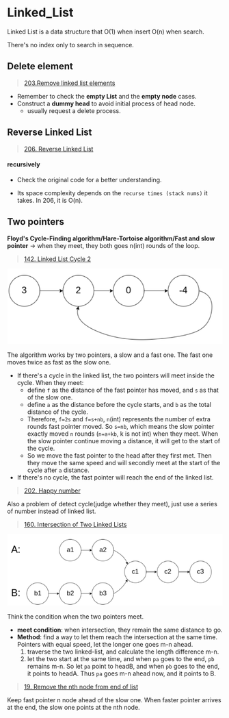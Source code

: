 # Linked_List

Linked List is a data structure that O(1) when insert O(n) when search.

There's no index only to search in sequence.



## Delete element

> [203.Remove linked list elements](https://leetcode.com/problems/remove-linked-list-elements/)

- Remember to check the **empty List** and the **empty node** cases.
- Construct a **dummy head** to avoid initial process of head node.
  - usually request a delete process.

## Reverse Linked List

> [206. Reverse Linked List](https://leetcode.com/problems/reverse-linked-list/description/)

#### recursively

- Check the original code for a better understanding.

- Its space complexity depends on the `recurse times (stack nums)` it takes. In 206, it is O(n).



## Two pointers

**Floyd's Cycle-Finding algorithm/Hare-Tortoise algorithm/Fast and slow pointer** -> when they meet, they both goes n(int) rounds of the loop.

> [142. Linked List Cycle 2](https://leetcode.com/problems/linked-list-cycle-ii/description/)

![](../figures/142.png)



The algorithm works by two pointers, a slow and a fast one. The fast one moves twice as fast as the slow one. 

- If there's a cycle in the linked list, the two pointers will meet inside the cycle. When they meet:
  - define `f` as the distance of the fast pointer has moved, and `s` as that of the slow one.
  - define `a` as the distance before the cycle starts, and `b` as the total distance of the cycle.
  - Therefore, `f=2s` and `f=s+nb`, `n`(int) represents the number of extra rounds fast pointer moved. So `s=nb`, which means the slow pointer exactly moved `n` rounds (`n=a+kb`, k is not int) when they meet. When the slow pointer continue moving `a` distance, it will get to the start of the cycle.
  - So we move the fast pointer to the head after they first met. Then they move the same speed and will secondly meet at the start of the cycle after `a` distance.
- If there's no cycle, the fast pointer will reach the end of the linked list.

> [202. Happy number](https://leetcode.cn/problems/happy-number/description/)

Also a problem of detect cycle(judge whether they meet), just use a series of number instead of linked list.

> [160. Intersection of Two Linked Lists](https://leetcode.com/problems/intersection-of-two-linked-lists/)

![](../figures/160.png)



Think the condition when the two pointers meet.

- **meet condition**: when intersection, they remain the same distance to go.
- **Method**: find a way to let them reach the intersection at the same time. Pointers with equal speed, let the longer one goes m-n ahead.
  	1. traverse the two linked-list, and calculate the length difference m-n.
   	2. let the two start at the same time, and when `pa` goes to the end, `pb` remains m-n. So let `pa` point to headB, and when `pb` goes to the end, it points to headA. Thus `pa` goes m-n ahead now, and it points to B.

> [19. Remove the nth node from end of list](https://leetcode.com/problems/remove-nth-node-from-end-of-list/)

Keep fast pointer n node ahead of the slow one. When faster pointer arrives at the end, the slow one points at the nth node.